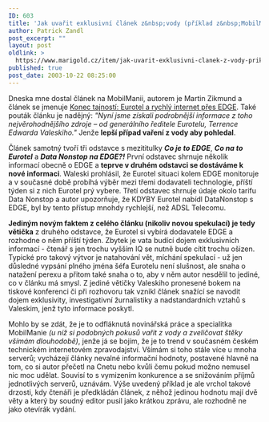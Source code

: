 ```yaml
---
ID: 603
title: 'Jak uvařit exklusivní článek z&nbsp;vody (příklad z&nbsp;MobilManie)'
author: Patrick Zandl
post_excerpt: ""
layout: post
oldlink: >
  https://www.marigold.cz/item/jak-uvarit-exklusivni-clanek-z-vody-priklad-z-mobilmanie
published: true
post_date: 2003-10-22 08:25:00
---
```

<p>
Dneska mne dostal článek na MobilManii, autorem je Martin Zikmund a článek se jmenuje <A href="http://www.mobilmania.cz/Operatori/Ar.asp?ARI=105526&amp;CAI=2114" target=_blank>Konec tajností: Eurotel a rychlý internet přes EDGE</A>. Také pouták článku je nadějný: <EM>"Nyní jsme získali podrobnější informace z toho nejvěrohodnějšího zdroje &#8211; od generálního ředitele Eurotelu, Terrence Edwarda Valeskiho."</EM> Jenže <STRONG>lepší případ vaření z vody aby pohledal</STRONG>. </p>

<p>
Článek samotný tvoří tři odstavce s mezititulky <EM><STRONG>Co je to EDGE</STRONG></EM>, <STRONG><EM>Co na to Eurotel</EM></STRONG> a <EM><STRONG>Data Nonstop na EDGE?!</STRONG></EM> První odstavec shrnuje několik informací obecně o EDGE a <STRONG>teprve v druhém odstavci se dostáváme k nové informaci</STRONG>. Waleski prohlásil, že Eurotel situaci kolem EDGE monitoruje a v současné době probíhá výběr mezi třemi dodavateli technologie, příští týden si z nich Eurotel prý vybere. Třetí odstavec shrnuje údaje okolo tarifu Data Nonstop a autor upozorňuje, že KDYBY Eurotel nabídl DataNonstop s EDGE, byl by tento přístup mnohdy rychlejší, než ADSL Telecomu. </p>

<p>
<STRONG>Jediným novým faktem z celého článku (nikoliv novou spekulací) je tedy větička</STRONG> z druhého odstavce, že Eurotel si vybírá dodavatele EDGE a rozhodne o něm příští týden. Zbytek je vata budící dojem exklusivních informací - čtenář s jen trochu vyšším IQ se nutně bude cítit trochu ošizen. Typické pro takový výtvor je natahování vět, míchání spekulací - už jen důsledné vypsání plného jména šéfa Eurotelu není slušnost, ale snaha o natažení perexu a přitom také snaha o to, aby v něm autor nesdělil to jediné, co v článku má smysl. Z jediné větičky Valeskiho pronesené bokem na tiskové konferenci či při rozhovoru tak vznikl článek snažící se navodit dojem exklusivity, investigativní žurnalistiky a nadstandardních vztahů s Valeskim, jenž tyto informace poskytl.</p>

<p>
Mohlo by se zdát, že je to odfláknutá novinářská práce a specialitka MobilManie <EM>(u níž si podobných pokusů vařit z vody a zveličovat štěky všímám dlouhodobě)</EM>, jenže já se bojím, že je to trend v současném českém technickém internetovém zpravodajství. Všímám si toho stále více u mnoha serverů; vycházejí články nevalné informační hodnoty, postavené hlavně na tom, co si autor přečetl na Cnetu nebo kvůli čemu pokud možno nemusel nic moc udělat. Souvisí to s vymizením konkurence a se snižováním příjmů jednotlivých serverů, uznávám. Výše uvedený příklad je ale vrchol takové drzosti, kdy čtenáři je předkládán článek, z něhož jedinou hodnotu mají dvě věty a který by soudný editor pusil jako krátkou zprávu, ale rozhodně ne jako otevírák vydání. </p>
